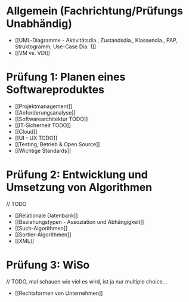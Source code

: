 # Allgemein (Fachrichtung/Prüfungs Unabhändig)
- [[UML-Diagramme - Aktivitätsdia., Zustandsdia., Klassendia., PAP, Struktogramm, Use-Case Dia. 1]]
- [[VM vs. VDI]]
# Prüfung 1: Planen eines Softwareproduktes
- [[Projektmanagement]]
- [[Anforderungsanalyse]]
- [[Softwarearchitektur TODO]]
- [[IT-Sicherheit TODO]]
- [[Cloud]]
- [[UI - UX TODO]]
- [[Testing, Betrieb & Open Source]]
- [[Wichtige Standards]]

# Prüfung 2: Entwicklung und Umsetzung von Algorithmen
// TODO
- [[Relationale Datenbank]]
- [[Beziehungstypen - Assoziation und Abhängigkeit]]
- [[Such-Algorithmen]]
- [[Sortier-Algorithmen]]
- [[XML]]


# Prüfung 3: WiSo
// TODO, mal schauen wie viel es wird, ist ja nur multiple choice…
- [[Rechtsformen von Unternehmen]]